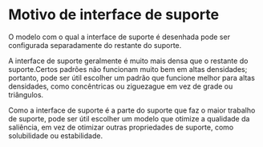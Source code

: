 Motivo de interface de suporte
====
O modelo com o qual a interface de suporte é desenhada pode ser configurada separadamente do restante do suporte.

A interface de suporte geralmente é muito mais densa que o restante do suporte.Certos padrões não funcionam muito bem em altas densidades; portanto, pode ser útil escolher um padrão que funcione melhor para altas densidades, como concêntricas ou ziguezague em vez de grade ou triângulos.

Como a interface de suporte é a parte do suporte que faz o maior trabalho de suporte, pode ser útil escolher um modelo que otimize a qualidade da saliência, em vez de otimizar outras propriedades de suporte, como solubilidade ou estabilidade.